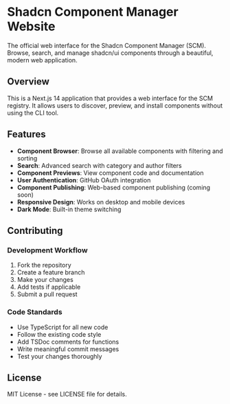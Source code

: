 # Shadcn Component Manager Website

The official web interface for the Shadcn Component Manager (SCM). Browse, search, and manage shadcn/ui components through a beautiful, modern web application.

## Overview

This is a Next.js 14 application that provides a web interface for the SCM registry. It allows users to discover, preview, and install components without using the CLI tool.

## Features

- **Component Browser**: Browse all available components with filtering and sorting
- **Search**: Advanced search with category and author filters
- **Component Previews**: View component code and documentation
- **User Authentication**: GitHub OAuth integration
- **Component Publishing**: Web-based component publishing (coming soon)
- **Responsive Design**: Works on desktop and mobile devices
- **Dark Mode**: Built-in theme switching

## Contributing

### Development Workflow

1. Fork the repository
2. Create a feature branch
3. Make your changes
4. Add tests if applicable
5. Submit a pull request

### Code Standards

- Use TypeScript for all new code
- Follow the existing code style
- Add TSDoc comments for functions
- Write meaningful commit messages
- Test your changes thoroughly

## License

MIT License - see LICENSE file for details.
